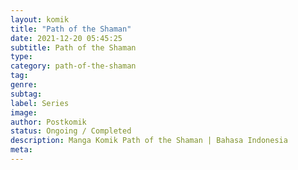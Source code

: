 ```yaml
---
layout: komik
title: "Path of the Shaman"
date: 2021-12-20 05:45:25
subtitle: Path of the Shaman
type: 
category: path-of-the-shaman
tag: 
genre: 
subtag: 
label: Series
image: 
author: Postkomik
status: Ongoing / Completed
description: Manga Komik Path of the Shaman | Bahasa Indonesia
meta: 
---
```

